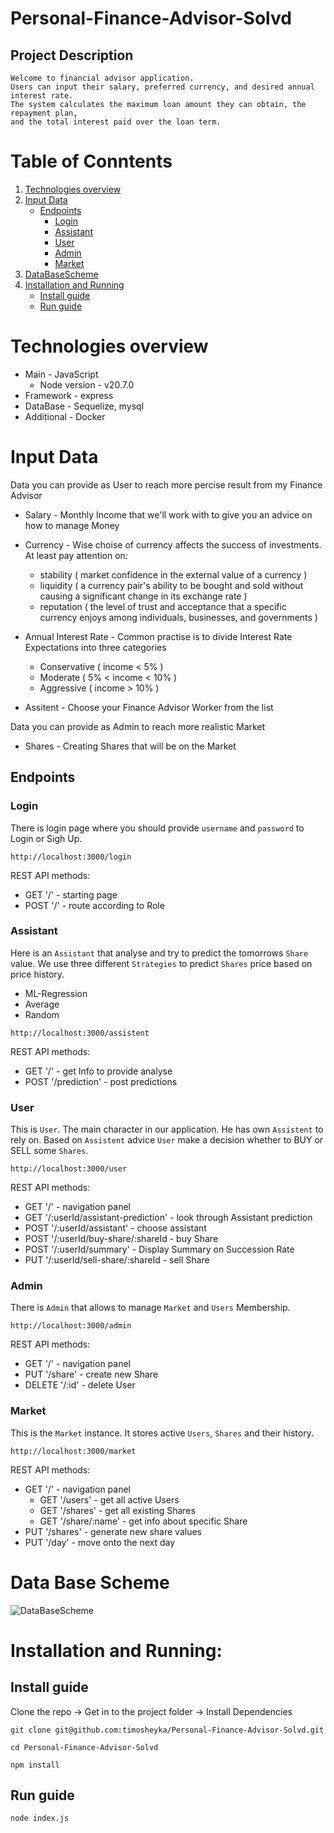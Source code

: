 # Personal-Finance-Advisor-Solvd

## Project Description
    Welcome to financial advisor application.
    Users can input their salary, preferred currency, and desired annual interest rate.
    The system calculates the maximum loan amount they can obtain, the repayment plan,
    and the total interest paid over the loan term.

# Table of Conntents

1. [Technologies overview](#Technologies-overview)
2. [Input Data](#input-data)
    - [Endpoints](#endpoints)
      * [Login](#login)
      * [Assistant](#assistant)
      * [User](#user)
      * [Admin](#admin)
      * [Market](#market)
3. [DataBaseScheme](#data-base-scheme)
4. [Installation and Running](#installation-and-running)
    - [Install guide](#install-guide)
    - [Run guide](#run-guide)


# Technologies overview 

* Main - JavaScript
    - Node version - v20.7.0
* Framework - express
* DataBase - Sequelize, mysql
* Additional - Docker

# Input Data

Data you can provide as User to reach more percise result from my Finance Advisor

  * Salary - Monthly Income that we'll work with to give you an advice on how to manage Money

 * Currency - Wise choise of currency affects the success of investments.
  At least pay attention on: 
    - stability ( market confidence in the external value of a currency )
    - liquidity ( a currency pair's ability to be bought and sold without 
                 causing a significant change in its exchange rate )
    - reputation ( the level of trust and acceptance that a specific currency enjoys
                  among individuals, businesses, and governments )

 * Annual Interest Rate - Common practise is to divide Interest Rate
  Expectations into three categories
    - Conservative ( income < 5% )
    - Moderate ( 5% < income < 10% )
    - Aggressive ( income > 10% )

  * Assitent - Choose your Finance Advisor Worker from the list

Data you can provide as Admin to reach more realistic Market

  * Shares - Creating Shares that will be on the Market

## Endpoints

### Login
There is login page where you should provide ```username``` and ```password```
to Login or Sigh Up.
```
http://localhost:3000/login
```
REST API methods: 
 - GET '/' - starting page
 - POST '/' - route according to Role

### Assistant
Here is an ```Assistant``` that analyse and try to predict the tomorrows ```Share``` value. We use three different ```Strategies``` to predict ```Shares``` price based on price history. 
 - ML-Regression
 - Average
 - Random 
```
http://localhost:3000/assistent
```

REST API methods:
  - GET '/' - get Info to provide analyse
  - POST '/prediction' - post predictions

### User
This is ```User```. The main character in our application.
He has own ```Assistent``` to rely on. Based on ```Assistent``` advice
```User``` make a decision whether to BUY or SELL some ```Shares```.
```
http://localhost:3000/user
```

REST API methods:
 - GET '/' - navigation panel
 - GET '/:userId/assistant-prediction' - look through Assistant prediction
 - POST '/:userId/assistant' - choose assistant
 - POST '/:userId/buy-share/:shareId - buy Share
 - POST '/:userId/summary' - Display Summary on Succession Rate 
 - PUT '/:userId/sell-share/:shareId - sell Share

### Admin
There is ```Admin``` that allows to manage ```Market``` and ```Users``` Membership.
```
http://localhost:3000/admin
```
REST API methods:
 - GET '/' - navigation panel
 - PUT '/share' - create new Share
 - DELETE '/:id' - delete User

### Market
This is the ```Market``` instance. It stores active ```Users```, ```Shares``` and their history.
```
http://localhost:3000/market
```
REST API methods:
 - GET '/' - navigation panel
   * GET '/users' - get all active Users
   * GET '/shares' - get all existing Shares
   * GET '/share/:name' - get info about specific Share
 - PUT '/shares' - generate new share values
 - PUT '/day' - move onto the next day

# Data Base Scheme

![DataBaseScheme](./db_scheme.png)

# Installation and Running:

## Install guide

Clone the repo -> Get in to the project folder -> Install Dependencies
```
git clone git@github.com:timosheyka/Personal-Finance-Advisor-Solvd.git
```
```
cd Personal-Finance-Advisor-Solvd
```
```
npm install
```

## Run guide
```
node index.js
```
